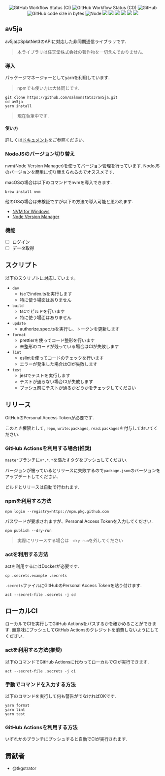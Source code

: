 <p align="center">
  <img alt="GitHub Workflow Status (CI)" src="https://img.shields.io/github/actions/workflow/status/salmonstats3/av5ja/ci.yaml">
  <img alt="GitHub Workflow Status (CD)" src="https://img.shields.io/github/actions/workflow/status/salmonstats3/av5ja/cd.yaml">
  <img alt="GitHub" src="https://img.shields.io/github/license/salmonstats3/av5ja">
  <img alt="GitHub code size in bytes" src="https://img.shields.io/github/languages/code-size/salmonstats3/av5ja">
  <img alt="Node" src="https://img.shields.io/badge/node-v16.15.0-green">
  <img src="https://img.shields.io/badge/-NintendoSwitch-E60012.svg?logo=nintendoswitch&style=popout">
  <img src="https://img.shields.io/badge/XProductVersion-2.7.0-8F8F8F.svg?logo=nintendoswitch&style=popout">
  <img src="https://img.shields.io/badge/-Prettier-F7B93E.svg?logo=prettier&style=popout">
  <img src="https://img.shields.io/badge/-Eslint-4B32C3.svg?logo=eslint&style=popout">
  <img src="https://img.shields.io/badge/-Typescript-007ACC.svg?logo=typescript&style=popout">
  <img src="https://img.shields.io/badge/-Node.js-339933.svg?logo=node.js&style=popout">
</p>

## av5ja

av5jaはSplatNet3のAPIに対応した非同期通信ライブラリです.

> 本ライブラリは任天堂株式会社の著作物を一切含んでおりません.

### 導入

パッケージマネージャーとしてyarnを利用しています.

> npmでも使い方は大体同じです.

```
git clone https://github.com/salmonstats3/av5ja.git
cd av5ja
yarn install
```

> 現在執筆中です.

#### 使い方

詳しくは[ドキュメント](https://github.com/salmonstats3/av5ja/blob/master/docs/HowToUse.md)をご参照ください.

### NodeJSのバージョン切り替え

nvm(Node Version Manager)を使ってバージョン管理を行っています. NodeJSのバージョンを簡単に切り替えられるのでオススメです.

macOSの場合は以下のコマンドでnvmを導入できます.
```
brew install nvm
```

他のOSの場合は未検証ですが以下の方法で導入可能と思われます.

- [NVM for Windows](https://github.com/coreybutler/nvm-windows)
- [Node Version Manager](https://github.com/nvm-sh/nvm#installing-and-updating)

### 機能

- [ ] ログイン
- [ ] データ取得

## スクリプト

以下のスクリプトに対応しています。

- `dev`
  - tscでindex.tsを実行します
  - 特に使う場面はありません
- `build`
  - tscでビルドを行います
  - 特に使う場面はありません
- `update`
  - authorize.spec.tsを実行し、トークンを更新します
- `format`
  - prettierを使ってコード整形を行います
  - 未整形のコードが残っている場合はCIが失敗します
- `lint`
  - eslintを使ってコードのチェックを行います
  - エラーが発生した場合はCIが失敗します
- `test`
  - jestでテストを実行します
  - テストが通らない場合CIが失敗します
  - プッシュ前にテストが通るかどうかをチェックしてください
 
## リリース

GitHubのPersonal Access Tokenが必要です.

このとき権限として, `repo`, `write:packages`, `read:packages`を付与しておいてください.

### GitHub Actionsを利用する場合(推奨)

`master`ブランチに`v*.*.*`を満たすタグをプッシュしてください.

バージョンが被っているとリリースに失敗するので`package.json`のバージョンをアップデートしてください.

ビルドとリリースは自動で行われます.

### npmを利用する方法

```
npm login --registry=https://npm.pkg.github.com
```

パスワードが要求されますが、Personal Access Tokenを入力してください.

```
npm publish --dry-run
```

> 実際にリリースする場合は`--dry-run`を外してください

### actを利用する方法

actを利用するにはDockerが必要です.

```
cp .secrets.example .secrets
```

`.secrets`ファイルにGitHubのPersonal Access Tokenを貼り付けます.
```
act --secret-file .secrets -j cd
```

## ローカルCI

ローカルでCIを実行してGitHub Actionsをパスするかを確かめることができます. 無意味にプッシュしてGitHub Actionsのクレジットを消費しないようにしてください.

### actを利用する方法(推奨)

以下のコマンドでGitHub Actionsに代わってローカルでCIが実行できます.

```
act --secret-file .secrets -j ci
```

### 手動でコマンドを入力する方法

以下のコマンドを実行して何も警告がでなければOKです.

```
yarn format
yarn lint
yarn test
```

### GitHub Actionsを利用する方法

いずれかのブランチにプッシュすると自動でCIが実行されます.

## 貢献者

- @tkgstrator
